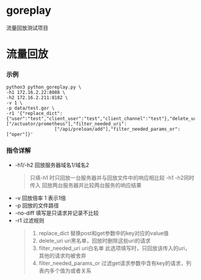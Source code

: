 # goreplay

流量回放测试项目

# 流量回放

### 示例

```shell script
python3 python_goreplay.py \
-h1 172.16.2.22:8088 \
-h2 172.16.2.211:8182 \
-v 1 \
-p data/test.gor \
-r1 '{"replace_dict":{"user":"test","client_user":"test","client_channel":"test"},"delete_uri":["/actuator/prometheus"],"filter_needed_uri":
                  ["/api/preloan/add"],"filter_needed_params_or": ["oper"]}'
```

### 指令详解

- -h1/-h2 回放服务器域名1/域名2
  > 只填-h1 时只回放一台服务器并与回放文件中的响应相比较
  >-h1 -h2同时传入 回放两台服务器并比较两台服务的响应结果
- -v 回放倍率 1 表示1倍
- -p 回放的文件路径
- -no-diff 填写是只请求并记录不比较  
- -r1 过滤规则 
    > 1. replace_dict 替换post和get参数中的key对应的value值 
    > 2. delete_uri uri黑名单，回放时删除这些uri的请求 
    > 3. filter_needed_uri uri白名单 此选项填写时，只回放该传入的uri，其他的请求均被舍弃
    > 4. filter_needed_params_or  过滤get请求参数中含有key的请求，列表内多个值为或者关系
  